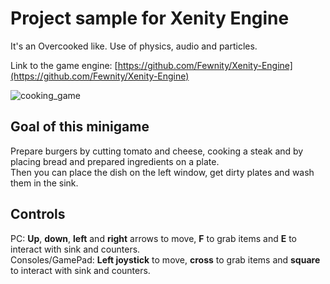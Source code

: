 # Project sample for Xenity Engine

It's an Overcooked like. Use of physics, audio and particles.

Link to the game engine: [https://github.com/Fewnity/Xenity-Engine](https://github.com/Fewnity/Xenity-Engine)

![cooking_game](https://github.com/user-attachments/assets/2753644d-3db6-4283-b964-a78843cde624)

## Goal of this minigame

Prepare burgers by cutting tomato and cheese, cooking a steak and by placing bread and prepared ingredients on a plate.<br>
Then you can place the dish on the left window, get dirty plates and wash them in the sink.

## Controls

PC: **Up**, **down**, **left** and **right** arrows to move, **F** to grab items and **E** to interact with sink and counters.<br>
Consoles/GamePad: **Left joystick** to move, **cross** to grab items and **square** to interact with sink and counters.

